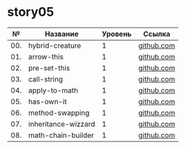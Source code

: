 # story05

| №   | Название            | Уровень | Ссылка                              |
| --- | ------------------- | ------- | ----------------------------------- |
| 00. | hybrid-creature     | 1       | [github.com](./hybrid-creature)     |
| 01. | arrow-this          | 1       | [github.com](./arrow-this)          |
| 02. | pre-set-this        | 1       | [github.com](./pre-set-this)        |
| 03. | call-string         | 1       | [github.com](./call-string)         |
| 04. | apply-to-math       | 1       | [github.com](./apply-to-math)       |
| 05. | has-own-it          | 1       | [github.com](./has-own-it)          |
| 06. | method-swapping     | 1       | [github.com](./method-swapping)     |
| 07. | inheritance-wizzard | 1       | [github.com](./inheritance-wizzard) |
| 08. | math-chain-builder  | 1       | [github.com](./math-chain-builder)  |
